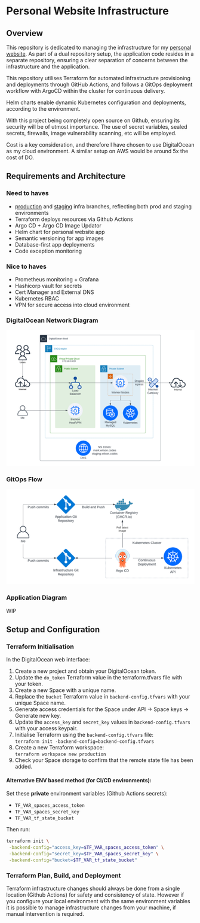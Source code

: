 # Personal Website Infrastructure

## Overview

This repository is dedicated to managing the infrastructure for my [personal website](https://github.com/markwcodes/personal-website). As part of a dual repository setup, the application code resides in a separate repository, ensuring a clear separation of concerns between the infrastructure and the application.

This repository utilises Terraform for automated infrastructure provisioning and deployments through GitHub Actions, and follows a GitOps deployment workflow with ArgoCD within the cluster for continuous delivery.

Helm charts enable dynamic Kubernetes configuration and deployments, according to the environment.

With this project being completely open source on Github, ensuring its security will be of utmost importance. The use of secret variables, sealed secrets, firewalls, image vulnerability scanning, etc will be employed.

Cost is a key consideration, and therefore I have chosen to use DigitalOcean as my cloud environment. A similar setup on AWS would be around 5x the cost of DO.

## Requirements and Architecture

### Need to haves

- [production](https://github.com/markwcodes/personal-website-infra/tree/production) and [staging](https://github.com/markwcodes/personal-website-infra/tree/staging) infra branches, reflecting both prod and staging environments
- Terraform deploys resources via Github Actions
- Argo CD + Argo CD Image Updator
- Helm chart for personal website app
- Semantic versioning for app images
- Database-first app deployments
- Code exception monitoring

### Nice to haves

- Prometheus monitoring + Grafana
- Hashicorp vault for secrets
- Cert Manager and External DNS
- Kubernetes RBAC
- VPN for secure access into cloud environment

### DigitalOcean Network Diagram

![DigitalOcean network diagram](assets/images/DO-network-diagram.png)

### GitOps Flow

![GitOps diagram](assets/images/DO-gitops-diagram.png)

### Application Diagram

WIP

## Setup and Configuration

### Terraform Initialisation

In the DigitalOcean web interface:

1. Create a new project and obtain your DigitalOcean token.
2. Update the `do_token` Terraform value in the terraform.tfvars file with your token.
3. Create a new Space with a unique name.
4. Replace the `bucket` Terraform value in `backend-config.tfvars` with your unique Space name.
5. Generate access credentials for the Space under API -> Space keys -> Generate new key.
6. Update the `access_key` and `secret_key` values in `backend-config.tfvars` with your access keypair.
7. Initialise Terraform using the `backend-config.tfvars` file:\
   `terraform init -backend-config=backend-config.tfvars`
8. Create a new Terraform workspace:\
   `terraform workspace new production`
9. Check your Space storage to confirm that the remote state file has been added.

#### Alternative ENV based method (for CI/CD environments):

Set these **private** environment variables (Github Actions secrets):

- `TF_VAR_spaces_access_token`
- `TF_VAR_spaces_secret_key`
- `TF_VAR_tf_state_bucket`

Then run:

``` bash
terraform init \
 -backend-config="access_key=$TF_VAR_spaces_access_token" \
 -backend-config="secret_key=$TF_VAR_spaces_secret_key" \
 -backend-config="bucket=$TF_VAR_tf_state_bucket"
```

### Terraform Plan, Build, and Deployment

Terraform infrastructure changes should always be done from a single location (Github Actions) for safety and consistency of state. However if you configure your local environment with the same environment variables it is possible to manage infrastructure changes from your machine, if manual intervention is required.

